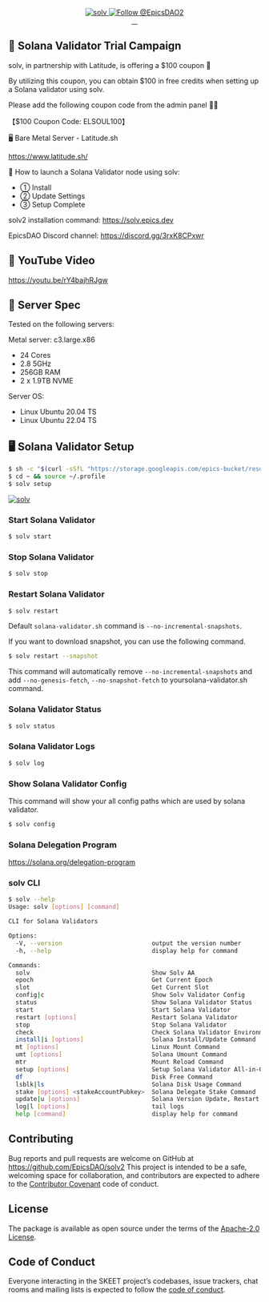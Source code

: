 <p align="center">
  <a href="https://solv.epics.dev/">
    <img src="https://storage.googleapis.com/epics-bucket/Validator/solvOverview.png" alt="solv" />
  </a>

  <a href="https://twitter.com/intent/follow?screen_name=EpicsDAO2">
    <img src="https://img.shields.io/twitter/follow/EpicsDAO2.svg?label=Follow%20@EpicsDAO2" alt="Follow @EpicsDAO2" />
  </a>
  <br/>
  <a aria-label="npm version" href="https://www.npmjs.com/package/@epics-dao/solv2">
    <img alt="" src="https://badgen.net/npm/v/@epics-dao/solv2">
  </a>
  <a aria-label="Downloads Number" href="https://www.npmjs.com/package/@epics-dao/solv2">
    <img alt="" src="https://badgen.net/npm/dt/@epics-dao/solv2">
  </a>
  <a aria-label="License" href="https://github.com/EpicsDAO/solv2/blob/master/LICENSE.txt">
    <img alt="" src="https://badgen.net/badge/license/Apache/blue">
  </a>
    <a aria-label="Code of Conduct" href="https://github.com/EpicsDAO/solv2/blob/master/CODE_OF_CONDUCT.md">
    <img alt="" src="https://img.shields.io/badge/Contributor%20Covenant-2.1-4baaaa.svg">
  </a>
</p>

## 🎁 Solana Validator Trial Campaign

solv, in partnership with Latitude, is offering a $100 coupon 🎉

By utilizing this coupon, you can obtain $100 in free credits when setting up a Solana validator using solv.

Please add the following coupon code from the admin panel 👷‍♀️

​【$100 Coupon Code: ELSOUL100】

🖥️ Bare Metal Server - Latitude.sh

https://www.latitude.sh/

📘 How to launch a Solana Validator node using solv:

- ① Install
- ② Update Settings
- ③ Setup Complete

solv2 installation command:
https://solv.epics.dev

EpicsDAO Discord channel:
https://discord.gg/3rxK8CPxwr

## 🔴 YouTube Video

https://youtu.be/rY4bajhRJgw

## 📖 Server Spec

Tested on the following servers:

Metal server: c3.large.x86

- 24 Cores
- 2.8 5GHz
- 256GB RAM
- 2 x 1.9TB NVME

Server OS:

- Linux Ubuntu 20.04 TS
- Linux Ubuntu 22.04 TS

## 🖥️ Solana Validator Setup

```bash
$ sh -c "$(curl -sSfL "https://storage.googleapis.com/epics-bucket/resource/solv/v2.1.7/install")"
$ cd ~ && source ~/.profile
$ solv setup
```

[![solv](https://storage.googleapis.com/epics-bucket/Validator/solv-install-top.gif)](https://youtu.be/rY4bajhRJgw)

### Start Solana Validator

```bash
$ solv start
```

### Stop Solana Validator

```bash
$ solv stop
```

### Restart Solana Validator

```bash
$ solv restart
```

Default `solana-validator.sh` command is `--no-incremental-snapshots`.

If you want to download snapshot, you can use the following command.

```bash
$ solv restart --snapshot
```

This command will automatically remove `--no-incremental-snapshots` and add `--no-genesis-fetch`, `--no-snapshot-fetch` to yoursolana-validator.sh command.

### Solana Validator Status

```bash
$ solv status
```

### Solana Validator Logs

```bash
$ solv log
```

### Show Solana Validator Config

This command will show your all config paths which are used by solana validator.

```bash
$ solv config
```

### Solana Delegation Program

https://solana.org/delegation-program

### solv CLI

```bash
$ solv --help
Usage: solv [options] [command]

CLI for Solana Validators

Options:
  -V, --version                         output the version number
  -h, --help                            display help for command

Commands:
  solv                                  Show Solv AA
  epoch                                 Get Current Epoch
  slot                                  Get Current Slot
  config|c                              Show Solv Validator Config
  status                                Show Solana Validator Status
  start                                 Start Solana Validator
  restart [options]                     Restart Solana Validator
  stop                                  Stop Solana Validator
  check                                 Check Solana Validator Environment
  install|i [options]                   Solana Install/Update Command
  mt [options]                          Linux Mount Command
  umt [options]                         Solana Umount Command
  mtr                                   Mount Reload Command
  setup [options]                       Setup Solana Validator All-in-One
  df                                    Disk Free Command
  lsblk|ls                              Solana Disk Usage Command
  stake [options] <stakeAccountPubkey>  Solana Delegate Stake Command
  update|u [options]                    Solana Version Update, Restart and Monitoring Delinquent Stake
  log|l [options]                       tail logs
  help [command]                        display help for command
```

## Contributing

Bug reports and pull requests are welcome on GitHub at https://github.com/EpicsDAO/solv2 This project is intended to be a safe, welcoming space for collaboration, and contributors are expected to adhere to the [Contributor Covenant](http://contributor-covenant.org) code of conduct.

## License

The package is available as open source under the terms of the [Apache-2.0 License](https://www.apache.org/licenses/LICENSE-2.0).

## Code of Conduct

Everyone interacting in the SKEET project’s codebases, issue trackers, chat rooms and mailing lists is expected to follow the [code of conduct](https://github.com/EpicsDAO/solv2/blob/master/CODE_OF_CONDUCT.md).
